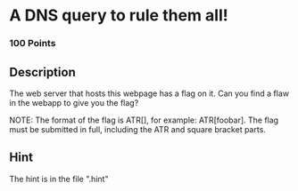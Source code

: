 # A DNS query to rule them all!

### 100 Points

## Description
The web server that hosts this webpage has a flag on it.  Can you find a flaw in the webapp to give you the flag?

NOTE: The format of the flag is ATR\[\], for example: ATR\[foobar\]. The flag must be submitted in full, including the ATR and square bracket parts.

## Hint
The hint is in the file ".hint"